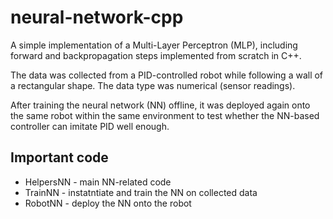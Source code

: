 # neural-network-cpp

A simple implementation of a Multi-Layer Perceptron (MLP), including forward and backpropagation steps implemented from scratch in C++.

The data was collected from a PID-controlled robot while following a wall of a rectangular shape. The data type was numerical (sensor readings).

After training the neural network (NN) offline, it was deployed again onto the same robot within the same environment to test whether the NN-based controller can imitate PID well enough.

## Important code
- HelpersNN - main NN-related code
- TrainNN - instatntiate and train the NN on collected data
- RobotNN - deploy the NN onto the robot
